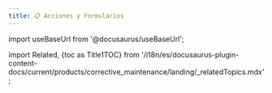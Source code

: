 ```yaml
---
title: 📋 Acciones y Formularios
---
```


import useBaseUrl from '@docusaurus/useBaseUrl'; 

import Related, {toc as Title1TOC} from '/i18n/es/docusaurus-plugin-content-docs/current/products/corrective_maintenance/landing/_relatedTopics.mdx'; 

<Related/>